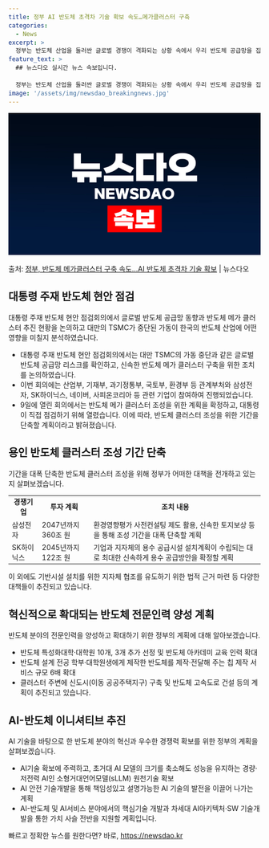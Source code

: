 ```yaml
---
title: 정부 AI 반도체 초격차 기술 확보 속도…메가클러스터 구축
categories:
  - News
excerpt: >
  정부는 반도체 산업을 둘러싼 글로벌 경쟁이 격화되는 상황 속에서 우리 반도체 공급망을 집적할 메가 클러스터 …
feature_text: >
  ## 뉴스다오 실시간 뉴스 속보입니다.

  정부는 반도체 산업을 둘러싼 글로벌 경쟁이 격화되는 상황 속에서 우리 반도체 공급망을 집적할 메가 클러스터 …
image: '/assets/img/newsdao_breakingnews.jpg'
---
```


![뉴스다오 속보](/assets/img/newsdao_breakingnews.jpg)

<p>출처: <a href="https://newsdao.kr/3553" rel="dofollow">정부, 반도체 메가클러스터 구축 속도…AI 반도체  초격차 기술 확보</a> | 뉴스다오</p>

<h2 data-ke-size="size26">대통령 주재 반도체 현안 점검</h2>
<p data-ke-size="size16">대통령 주재 반도체 현안 점검회의에서 글로벌 반도체 공급망 동향과 반도체 메가 클러스터 추진 현황을 논의하고 대만의 TSMC가 중단된 가동이 한국의 반도체 산업에 어떤 영향을 미칠지 분석하였습니다.</p>
<ul>
  <li>대통령 주재 반도체 현안 점검회의에서는 대만 TSMC의 가동 중단과 같은 글로벌 반도체 공급망 리스크를 확인하고, 신속한 반도체 메가 클러스터 구축을 위한 조치를 논의하였습니다.</li>
  <li>이번 회의에는 산업부, 기재부, 과기정통부, 국토부, 환경부 등 관계부처와 삼성전자, SK하이닉스, 네이버, 사피온코리아 등 관련 기업이 참여하여 진행되었습니다.</li>
  <li>9일에 열린 회의에서는 반도체 메가 클러스터 조성을 위한 계획을 확정하고, 대통령이 직접 점검하기 위해 열렸습니다. 이에 따라, 반도체 클러스터 조성을 위한 기간을 단축할 계획이라고 밝혀졌습니다.</li>
</ul>

<h2 data-ke-size="size26">용인 반도체 클러스터 조성 기간 단축</h2>
<p data-ke-size="size16">기간을 대폭 단축한 반도체 클러스터 조성을 위해 정부가 어떠한 대책을 전개하고 있는지 살펴보겠습니다.</p>
<table>
  <tr>
    <td style="text-align: center; height: 17px;"><b>경쟁기업</b></td>
    <td style="text-align: center; height: 17px;"><b>투자 계획</b></td>
    <td style="text-align: center; height: 17px;"><b>조치 내용</b></td>
  </tr>
  <tr>
    <td>삼성전자</td>
    <td>2047년까지 360조 원</td>
    <td>환경영향평가 사전컨설팅 제도 활용, 신속한 토지보상 등을 통해 조성 기간을 대폭 단축할 계획</td>
  </tr>
  <tr>
    <td>SK하이닉스</td>
    <td>2045년까지 122조 원</td>
    <td>기업과 지자체의 용수 공급시설 설치계획이 수립되는 대로 최대한 신속하게 용수 공급방안을 확정할 계획</td>
  </tr>
</table>
<p data-ke-size="size16">이 외에도 기반시설 설치를 위한 지자체 협조를 유도하기 위한 법적 근거 마련 등 다양한 대책들이 추진되고 있습니다.</p>

<h2 data-ke-size="size26">혁신적으로 확대되는 반도체 전문인력 양성 계획</h2>
<p data-ke-size="size16">반도체 분야의 전문인력을 양성하고 확대하기 위한 정부의 계획에 대해 알아보겠습니다.</p>
<ul>
  <li>반도체 특성화대학·대학원 10개, 3개 추가 선정 및 반도체 아카데미 교육 인력 확대</li>
  <li>반도체 설계 전공 학부·대학원생에게 제작한 반도체를 제작·전달해 주는 칩 제작 서비스 규모 6배 확대</li>
  <li>클러스터 주변에 신도시(이동 공공주택지구) 구축 및 반도체 고속도로 건설 등의 계획이 추진되고 있습니다.</li>
</ul>

<h2 data-ke-size="size26">AI-반도체 이니셔티브 추진</h2>
<p data-ke-size="size16">AI 기술을 바탕으로 한 반도체 분야의 혁신과 우수한 경쟁력 확보를 위한 정부의 계획을 살펴보겠습니다.</p>
<ul>
  <li>AI기술 확보에 주력하고, 초거대 AI 모델의 크기를 축소해도 성능을 유지하는 경량·저전력 AI인 소형거대언어모델(sLLM) 원천기술 확보</li>
  <li>AI 안전 기술개발을 통해 책임성있고 설명가능한 AI 기술의 발전을 이끌어 나가는 계획</li>
  <li>AI-반도체 및 AI서비스 분야에서의 핵심기술 개발과 차세대 AI아키텍처·SW 기술개발을 통한 가치 사슬 전반을 지원할 계획입니다.</li>
</ul>

<p data-ke-size="size16"></p> 

빠르고 정확한 뉴스를 원한다면? 바로, <a href="https://newsdao.kr" rel="dofollow">https://newsdao.kr</a>


